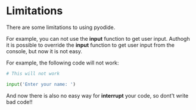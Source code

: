 # Limitations

There are some limitations to using pyodide.

For example, you can not use the **input** function to get user input. Authogh it is possible to override the **input** function to get user input from the console, but now it is not easy.

For example, the following code will not work:

```python
# This will not work

input('Enter your name: ')
```

And now there is also no easy way for **interrupt** your code, so dont't write bad code!!
